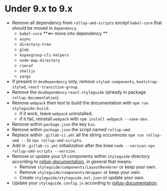 # Under 9.x to 9.x

- Remove all dependency from `rollup-umd-scripts` except `babel-core` that should be moved in `dependency`.
  - `babel-core` **<== move into dependency ** 
  - `async`
  - `directory-tree`
  - `glob`
  - `kopaxgroup-cli-helpers`
  - `node-map-directory`
  - `rimraf`
  - `shelljs`
  - `yargs`
- If present in `devDependency` only, remove `styled-components`, `bootstrap-styled`, `react-transition-group`.
- Remove the `devDependency` `react-styleguide` (already in package `rollup-documentation`).
- Remove `webpack` then test to build the documentation with `npm run styleguide:build`:
  - if it work, leave `webpack` uninstalled.
  - if it fail, reinstall `webpack` with `npm install webpack --save-dev`.
- Remove within `package.json` the key `bin`.
- Remove within `package.json` the script named `rollup-umd`.
- Replace within `.gitlab-ci.yml` all the string occurences `npm run rollup-umd --` to `npx rollup-umd-scripts`.
- Add in `.gitlab-ci.yml` initialization after the linee `node --version`: `npx rollup-umd-scripts --version`.
- Remove or update your UI components within `styleguide` directory according to [rollup-documentation](https://dev-tools.yeutech.com/rollup-documentation/#ui-components), in general that means:
  - Remove `styleguide/components/LayoutRenderer` or keep your own.
  - Remove `styleguide/components/Wrapper` or keep your own.
  - Create `styleguide/styleguide.ext.json` or update your own.
- Update your `styleguide.config.js` according to [rollup-documentation](https://dev-tools.yeutech.com/rollup-documentation/#configuration).
